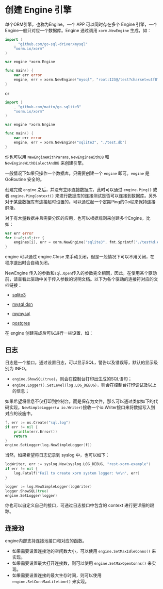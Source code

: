 # 创建 Engine 引擎

单个ORM引擎，也称为Engine。一个 APP 可以同时存在多个 Engine 引擎，一个Engine一般只对应一个数据库。Engine 通过调用 `xorm.NewEngine` 生成，如：

```Go
import (
    _ "github.com/go-sql-driver/mysql"
    "xorm.io/xorm"
)

var engine *xorm.Engine

func main() {
    var err error
    engine, err = xorm.NewEngine("mysql", "root:123@/test?charset=utf8")
}
```

or

```Go
import (
    _ "github.com/mattn/go-sqlite3"
    "xorm.io/xorm"
)

var engine *xorm.Engine

func main() {
    var err error
    engine, err = xorm.NewEngine("sqlite3", "./test.db")
}
```

你也可以用 `NewEngineWithParams`, `NewEngineWithDB` 和 `NewEngineWithDialectAndDB`
来创建引擎。

一般情况下如果只操作一个数据库，只需要创建一个 `engine` 即可。`engine` 是 GoRoutine 安全的。

创建完成 `engine` 之后，并没有立即连接数据库，此时可以通过 `engine.Ping()` 或者 `engine.PingContext()` 来进行数据库的连接测试是否可以连接到数据库。另外对于某些数据库有连接超时设置的，可以通过起一个定期Ping的Go程来保持连接鲜活。

对于有大量数据并且需要分区的应用，也可以根据规则来创建多个Engine，比如：

```Go
var err error
for i:=0;i<5;i++ {
    engines[i], err = xorm.NewEngine("sqlite3", fmt.Sprintf("./test%d.db", i))
}
```

engine 可以通过 engine.Close 来手动关闭，但是一般情况下可以不用关闭，在程序退出时会自动关闭。

NewEngine 传入的参数和`sql.Open`传入的参数完全相同，因此，在使用某个驱动前，请查看此驱动中关于传入参数的说明文档。以下为各个驱动的连接符对应的文档链接：

* [sqlite3](http://pkg.go.dev/github.com/mattn/go-sqlite3#SQLiteDriver.Open)

* [mysql dsn](https://github.com/go-sql-driver/mysql#dsn-data-source-name)

* [mymysql](http://pkg.go.dev/github.com/ziutek/mymysql/godrv#Driver.Open)

* [postgres](http://pkg.go.dev/github.com/lib/pq)

在 engine 创建完成后可以进行一些设置，如：

## 日志

日志是一个接口，通过设置日志，可以显示SQL，警告以及错误等，默认的显示级别为 INFO。

* `engine.ShowSQL(true)`，则会在控制台打印出生成的SQL语句；
* `engine.Logger().SetLevel(log.LOG_DEBUG)`，则会在控制台打印调试及以上的信息；

如果希望将信息不仅打印到控制台，而是保存为文件，那么可以通过类似如下的代码实现，`NewSimpleLogger(w io.Writer)`接收一个io.Writer接口来将数据写入到对应的设施中。

```Go
f, err := os.Create("sql.log")
if err != nil {
    println(err.Error())
    return
}
engine.SetLogger(log.NewSimpleLogger(f))
```

当然，如果希望将日志记录到 syslog 中，也可以如下：

```Go
logWriter, err := syslog.New(syslog.LOG_DEBUG, "rest-xorm-example")
if err != nil {
	log.Fatalf("Fail to create xorm system logger: %v\n", err)
}

logger := log.NewSimpleLogger(logWriter)
logger.ShowSQL(true)
engine.SetLogger(logger)
```

你也可以自定义自己的接口，可通过日志接口中包含的 context 进行更详细的跟踪。

## 连接池

engine内部支持连接池接口和对应的函数。

* 如果需要设置连接池的空闲数大小，可以使用 `engine.SetMaxIdleConns()` 来实现。
* 如果需要设置最大打开连接数，则可以使用 `engine.SetMaxOpenConns()` 来实现。
* 如果需要设置连接的最大生存时间，则可以使用 `engine.SetConnMaxLifetime()` 来实现。